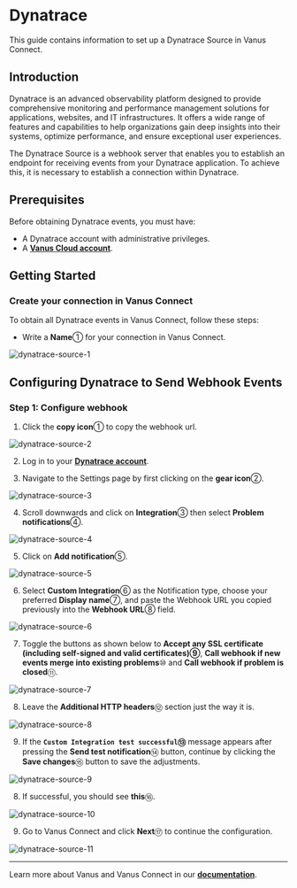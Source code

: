 # Dynatrace

This guide contains information to set up a Dynatrace Source in Vanus Connect.

## Introduction

Dynatrace is an advanced observability platform designed to provide comprehensive monitoring and performance management solutions for applications, websites, and IT infrastructures. It offers a wide range of features and capabilities to help organizations gain deep insights into their systems, optimize performance, and ensure exceptional user experiences.

The Dynatrace Source is a webhook server that enables you to establish an endpoint for receiving events from your Dynatrace application. To achieve this, it is necessary to establish a connection within Dynatrace.

## Prerequisites

Before obtaining Dynatrace events, you must have:

- A Dynatrace account with administrative privileges.
- A [**Vanus Cloud account**](https://cloud.vanus.ai).

## Getting Started

### Create your connection in Vanus Connect

To obtain all Dynatrace events in Vanus Connect, follow these steps:

- Write a **Name**① for your connection in Vanus Connect.

![dynatrace-source-1](images/dynatrace-source-1.webp)

## Configuring Dynatrace to Send Webhook Events 

### Step 1: Configure webhook

1. Click the **copy icon**① to copy the webhook url.

![dynatrace-source-2](images/dynatrace-source-2.webp)

2. Log in to your [**Dynatrace account**](https://sso.dynatrace.com/).

3. Navigate to the Settings page by first clicking on the **gear icon**②.

![dynatrace-source-3](images/dynatrace-source-3.webp)

4. Scroll downwards and click on **Integration**③ then select **Problem notifications**④.

![dynatrace-source-4](images/dynatrace-source-4.webp)

5. Click on **Add notification**⑤.

![dynatrace-source-5](images/dynatrace-source-5.webp)

6. Select **Custom Integration**⑥ as the Notification type, choose your preferred **Display name**⑦, and paste the Webhook URL you copied previously into the **Webhook URL**⑧ field.

![dynatrace-source-6](images/dynatrace-source-6.webp)

7. Toggle the buttons as shown below to **Accept any SSL certificate (including self-signed and valid certificates)⑨**, **Call webhook if new events merge into existing problems**⑩ and **Call webhook if problem is closed**⑪.

![dynatrace-source-7](images/dynatrace-source-7.webp)

8. Leave the **Additional HTTP headers**⑫ section just the way it is.

![dynatrace-source-8](images/dynatrace-source-8.webp)

9. If the **`Custom Integration test successful`⑬** message appears after pressing the **Send test notification**⑭ button, continue by clicking the **Save changes**⑮ button to save the adjustments.

![dynatrace-source-9](images/dynatrace-source-9.webp)

8. If successful, you should see **this**⑯.

![dynatrace-source-10](images/dynatrace-source-10.webp)

9. Go to Vanus Connect and click **Next**⑰ to continue the configuration.

![dynatrace-source-11](images/dynatrace-source-11.webp)

---

Learn more about Vanus and Vanus Connect in our [**documentation**](https://docs.vanus.ai).
